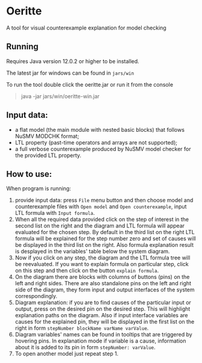 # Oeritte

A tool for visual counterexample explanation for model checking

## Running

Requires Java version 12.0.2 or higher to be installed.

The latest jar for windows can be found in
`jars/win`

To run the tool double click the oeritte.jar or run it from the console
> java -jar jars/win/oeritte-win.jar

## Input data:
- a flat model (the main module with nested basic blocks) that follows NuSMV MODCHK format;
- LTL property (past-time operators and arrays are not supported);
- a full verbose counterexample produced by NuSMV model checker for the provided LTL property.

## How to use:

When program is running:
1) provide input data: press `File` menu button and then choose model and counterexample files with `Open model` and `Open counterexample`, input LTL formula with `Input formula`.
2) When all the required data provided click on the step of interest in the second list on the right and the diagram and LTL formula will appear evaluated for the chosen step. By default in the third list on the right LTL formula will be explained for the step number zero and set of causes will be displayed in the third list on the right. Also formula explanation result is desplayed in the variables' table below the system diagram.
3) Now if you click on any step, the diagram and the LTL formula tree will be reevaluated. If you want to explain formula on particular step, click on this step and then click on the button `explain formula`. 
4) On the diagram there are blocks with columns of buttons (pins) on the left and right sides. There are also standalone pins on the left and right side of the diagram, they form input and output interfaces of the system correspondingly.
5) Diagram explanation: if you are to find causes of the particular input or output, press on the desired pin on the desired step. This will highlight explanation paths on the diagram. Also if input interface variables are causes for the explained pin, they will be displayed in the first list on the right in form `stepNumber blockName varName varValue`.
6) Diagram variables' names can be found in tooltips that are triggered by hovering pins. In explanation mode if variable is a cause, information about it is added to its pin in form `stepNumber: varValue`.
7) To open another model just repeat step 1.
